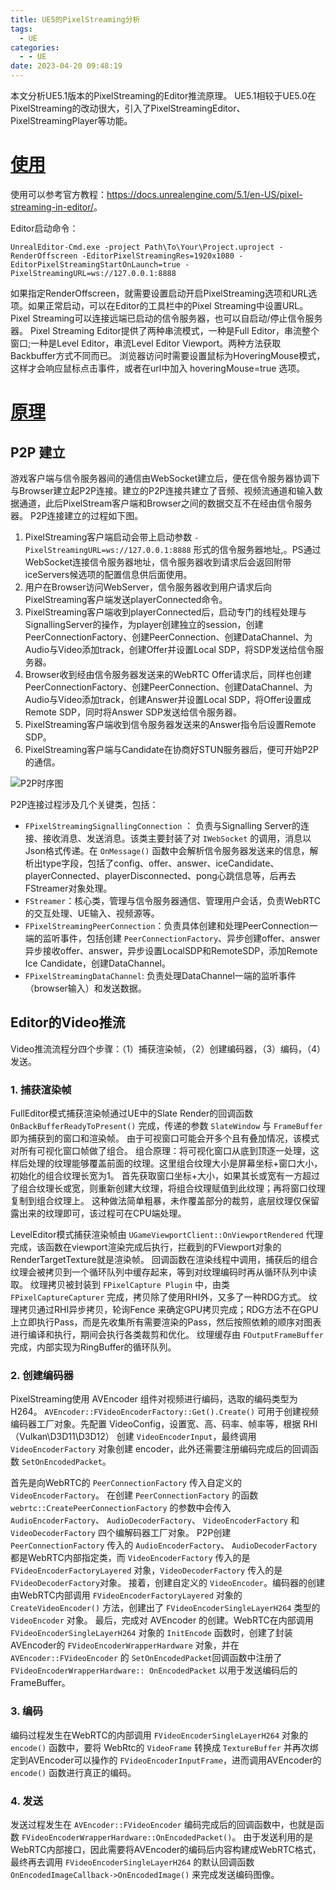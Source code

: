 ```yaml
---
title: UE5的PixelStreaming分析
tags:
  - UE
categories:
  - - UE
date: 2023-04-20 09:48:19
---
```


本文分析UE5.1版本的PixelStreaming的Editor推流原理。 UE5.1相较于UE5.0在PixelStreaming的改动很大，引入了PixelStreamingEditor、PixelStreamingPlayer等功能。

<!-- more -->


# [使用](#使用)

使用可以参考官方教程：<https://docs.unrealengine.com/5.1/en-US/pixel-streaming-in-editor/>。

Editor启动命令：
```
UnrealEditor-Cmd.exe -project Path\To\Your\Project.uproject -RenderOffscreen -EditorPixelStreamingRes=1920x1080 -EditorPixelStreamingStartOnLaunch=true -PixelStreamingURL=ws://127.0.0.1:8888
```
如果指定RenderOffscreen，就需要设置启动开启PixelStreaming选项和URL选项。如果正常启动，可以在Editor的工具栏中的Pixel Streaming中设置URL。Pixel Streaming可以连接远端已启动的信令服务器，也可以自启动/停止信令服务器。
Pixel Streaming Editor提供了两种串流模式，一种是Full Editor，串流整个窗口;一种是Level Editor，串流Level Editor Viewport。两种方法获取Backbuffer方式不同而已。
浏览器访问时需要设置鼠标为HoveringMouse模式，这样才会响应鼠标点击事件，或者在url中加入 hoveringMouse=true 选项。

# [原理](#原理)

## P2P 建立

游戏客户端与信令服务器间的通信由WebSocket建立后，便在信令服务器协调下与Browser建立起P2P连接。建立的P2P连接共建立了音频、视频流通道和输入数据通道，此后PixelStream客户端和Browser之间的数据交互不在经由信令服务器。
P2P连接建立的过程如下图。

1.	PixelStreaming客户端启动会带上启动参数 `-PixelStreamingURL=ws://127.0.0.1:8888` 形式的信令服务器地址,。PS通过WebSocket连接信令服务器地址，信令服务器收到请求后会返回附带iceServers候选项的配置信息供后面使用。
2.	用户在Browser访问WebServer，信令服务器收到用户请求后向PixelStreaming客户端发送playerConnected命令。
3.	PixelStreaming客户端收到playerConnected后，启动专门的线程处理与SignallingServer的操作，为player创建独立的session，创建 PeerConnectionFactory、创建PeerConnection、创建DataChannel、为Audio与Video添加track，创建Offer并设置Local SDP，将SDP发送给信令服务器。
4.	Browser收到经由信令服务器发送来的WebRTC Offer请求后，同样也创建PeerConnectionFactory、创建PeerConnection、创建DataChannel、为Audio与Video添加track，创建Answer并设置Local SDP，将Offer设置成Remote SDP，同时将Answer SDP发送给信令服务器。
5.	PixelStreaming客户端收到信令服务器发送来的Answer指令后设置Remote SDP。
6.	PixelStreaming客户端与Candidate在协商好STUN服务器后，便可开始P2P的通信。


![P2P时序图](/img/pixelstreaming/p2parch.jpg) 

P2P连接过程涉及几个关键类，包括：
+ `FPixelStreamingSignallingConnection` ： 负责与Signalling Server的连接、接收消息、发送消息。该类主要封装了对 `IWebSocket` 的调用，消息以Json格式传递。在 `OnMessage()` 函数中会解析信令服务器发送来的信息，解析出type字段，包括了config、offer、answer、iceCandidate、playerConnected、playerDisconnected、pong心跳信息等，后再去FStreamer对象处理。
+ `FStreamer`：核心类，管理与信令服务器通信、管理用户会话，负责WebRTC的交互处理、UE输入、视频源等。
+ `FPixelStreamingPeerConnection`：负责具体创建和处理PeerConnection一端的监听事件，包括创建 `PeerConnectionFactory`、异步创建offer、answer异步接收offer、answer，异步设置LocalSDP和RemoteSDP，添加Remote Ice Candidate，创建DataChannel。
+ `FPixelStreamingDataChannel`: 负责处理DataChannel一端的监听事件（browser输入）和发送数据。


## Editor的Video推流

Video推流流程分四个步骤：（1）捕获渲染帧，（2）创建编码器，（3）编码，（4）发送。

### 1.	捕获渲染帧

FullEditor模式捕获渲染帧通过UE中的Slate Render的回调函数 `OnBackBufferReadyToPresent()` 完成，传递的参数 `SlateWindow` 与 `FrameBuffer` 即为捕获到的窗口和渲染帧。
由于可视窗口可能会开多个且有叠加情况，该模式对所有可视化窗口帧做了组合。
组合原理：将可视化窗口从底到顶逐一处理，这样后处理的纹理能够覆盖前面的纹理。这里组合纹理大小是屏幕坐标+窗口大小，初始化的组合纹理长宽为1。
首先获取窗口坐标+大小，如果其长或宽有一方超过了组合纹理长或宽，则重新创建大纹理，将组合纹理赋值到此纹理；再将窗口纹理复制到组合纹理上。
这种做法简单粗暴，未作覆盖部分的裁剪，底层纹理仅保留露出来的纹理即可，该过程可在CPU端处理。
 

LevelEditor模式捕获渲染帧由 `UGameViewportClient::OnViewportRendered` 代理完成，该函数在viewport渲染完成后执行，拦截到的FViewport对象的RenderTargetTexture就是渲染帧。
回调函数在渲染线程中调用，捕获后的组合纹理会被拷贝到一个循环队列中缓存起来，等到对纹理编码时再从循环队列中读取。
纹理拷贝被封装到 `FPixelCapture Plugin` 中，由类 `FPixelCaptureCapturer` 完成，拷贝除了使用RHI外，又多了一种RDG方式。
纹理拷贝通过RHI异步拷贝，轮询Fence 来确定GPU拷贝完成；RDG方法不在GPU上立即执行Pass，而是先收集所有需要渲染的Pass，然后按照依赖的顺序对图表进行编译和执行，期间会执行各类裁剪和优化。
纹理缓存由 `FOutputFrameBuffer` 完成，内部实现为RingBuffer的循环队列。

### 2.	创建编码器

PixelStreaming使用 AVEncoder 组件对视频进行编码，选取的编码类型为H264。
`AVEncoder::FVideoEncoderFactory::Get().Create()` 可用于创建视频编码器工厂对象。先配置 VideoConfig，设置宽、高、码率、帧率等，根据 RHI （Vulkan\D3D11\D3D12） 创建 `VideoEncoderInput`，最终调用 `VideoEncoderFactory` 对象创建 encoder，此外还需要注册编码完成后的回调函数 `SetOnEncodedPacket`。

首先是向WebRTC的 `PeerConnectionFactory` 传入自定义的 `VideoEncoderFactory`。
在创建 `PeerConnectionFactory` 的函数 `webrtc::CreatePeerConnectionFactory` 的参数中会传入 `AudioEncoderFactory`、 `AudioDecoderFactory`、 `VideoEncoderFactory` 和 `VideoDecoderFactory` 四个编解码器工厂对象。
P2P创建 `PeerConnectionFactory` 传入的 `AudioEncoderFactory`、 `AudioDecoderFactory` 都是WebRTC内部指定类，而 `VideoEncoderFactory` 传入的是 `FVideoEncoderFactoryLayered` 对象，`VideoDecoderFactory` 传入的是 `FVideoDecoderFactory`对象。
接着，创建自定义的 `VideoEncoder`。编码器的创建由WebRTC内部调用 `FVideoEncoderFactoryLayered` 对象的 `CreateVideoEncoder()` 方法，创建出了 `FVideoEncoderSingleLayerH264` 类型的 `VideoEncoder` 对象。
最后，完成对 AVEncoder 的创建。WebRTC在内部调用 `FVideoEncoderSingleLayerH264` 对象的 `InitEncode` 函数时，创建了封装AVEncoder的 `FVideoEncoderWrapperHardware` 对象，并在 `AVEncoder::FVideoEncoder` 的 `SetOnEncodedPacket`回调函数中注册了 `FVideoEncoderWrapperHardware:: OnEncodedPacket` 以用于发送编码后的FrameBuffer。

### 3.	编码

编码过程发生在WebRTC的内部调用 `FVideoEncoderSingleLayerH264` 对象的 `encode()` 函数中，要将 WebRtc的 `VideoFrame` 转换成 `TextureBuffer` 并再次绑定到AVEncoder可以操作的 `FVideoEncoderInputFrame`，进而调用AVEncoder的 `encode()` 函数进行真正的编码。

### 4.	发送

发送过程发生在 `AVEncoder::FVideoEncoder` 编码完成后的回调函数中，也就是函数 `FVideoEncoderWrapperHardware::OnEncodedPacket()`。
由于发送利用的是WebRTC内部接口，因此需要将AVEncoder的编码后内容构建成WebRTC格式，最终再去调用 `FVideoEncoderSingleLayerH264` 的默认回调函数 `OnEncodedImageCallback->OnEncodedImage()` 来完成发送编码图像。

